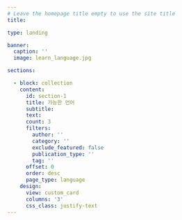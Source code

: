 ```yaml
---
# Leave the homepage title empty to use the site title
title:

type: landing

banner:
  caption: ''
  image: learn_language.jpg

sections:

  - block: collection
    content:
      id: section-1
      title: 가능한 언어
      subtitle:
      text:
      count: 3
      filters:
        author: ''
        category: ''
        exclude_featured: false
        publication_type: ''
        tag: ''
      offset: 0
      order: desc
      page_type: language
    design:
      view: custom_card
      columns: '3'
      css_class: justify-text
---
```

